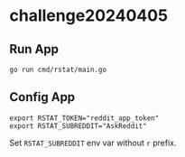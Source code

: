 # challenge20240405

## Run App
```
go run cmd/rstat/main.go
```

## Config App
```
export RSTAT_TOKEN="reddit_app_token"
export RSTAT_SUBREDDIT="AskReddit"
```
Set `RSTAT_SUBREDDIT` env var without `r` prefix.
